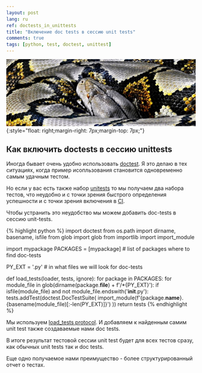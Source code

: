 ```yaml
---
layout: post
lang: ru
ref: doctests_in_unittests
title: "Включение doc tests в сессию unit tests"
comments: true
tags: [python, test, doctest, unittest]
---
```

![](/images/python_doctest.jpeg){:style="float: right;margin-right: 7px;margin-top: 7px;"}

<style type="text/css">
  h2 {
    content: "";
    clear: both;
  }
</style>

## Как включить doctests в сессию unittests

Иногда бывает очень удобно использовать [doctest](https://docs.python.org/3.7/library/doctest.html).
Я это делаю в тех ситуациях, когда пример исопльзования становится одновременно самым удачным тестом.

Но если у вас есть также набор [unitests](https://docs.python.org/3/library/unittest.html) 
то мы получаем два набора тестов, что неудобно и с точки
зрения быстрого определения успешности и с точки зрения включения в [CI](https://en.wikipedia.org/wiki/Continuous_integration).

Чтобы устранить это неудобство мы можем добавить doc-tests в сессию unit-tests.

{% highlight python %}
import doctest
from os.path import dirname, basename, isfile
from glob import glob
from importlib import import_module

import mypackage
PACKAGES = [mypackage]  # list of packages where to find doc-tests

PY_EXT = '.py'  # in what files we will look for doc-tests


def load_tests(loader, tests, ignore):
    for package in PACKAGES:
        for module_file in glob(dirname(package.__file__) + f'/*{PY_EXT}'):
            if isfile(module_file) and not module_file.endswith('__init__.py'):
                tests.addTest(doctest.DocTestSuite(
                    import_module(f'{package.__name__}.{basename(module_file)[:-len(PY_EXT)]}')
                ))
    return tests
{% endhighlight %} 


Мы используем [load_tests protocol](https://docs.python.org/3/library/unittest.html#load-tests-protocol).
И добавляем к найденным самим unit test также создаваемые нами doc tests.

В итоге результат тестовой сессии unit test будет для всех тестов сразу, как обычных unit tests
так и doc tests.

Еще одно получаемое нами преимущество - более структурированный отчет о тестах.
 